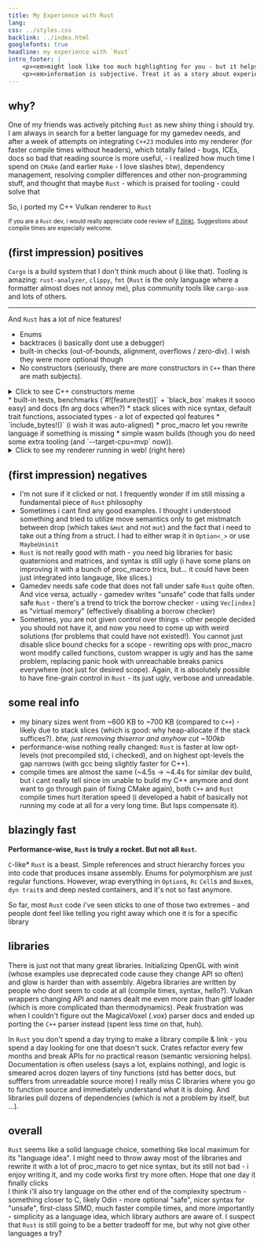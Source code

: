 ```yaml
---
title: My Experience with Rust
lang: 
css: ../styles.css
backlink: ../index.html
googlefonts: true
headline: my experience with `Rust`
intro_footer: |
    <p><em>might look like too much highlighting for you - but it helps with readability for some people</em></p>
    <p><em>information is subjective. Treat it as a story about experience</em></p>
---
```


## why?

One of my friends was actively pitching `Rust` as new shiny thing i should try. I am always in search for a better language for my gamedev needs, and after a week of attempts on integrating `C++23` modules into my renderer (for faster compile times without headers), which totally failed - bugs, ICEs, docs so bad that reading source is more useful, - i realized how much time I spend on `CMake` (and earlier `Make` - I love slashes btw), dependency management, resolving compiler differences and other non-programming stuff, and thought that maybe `Rust` - which is praised for tooling - could solve that

So, i ported my C++ Vulkan renderer to `Rust` 

<small>If you are a `Rust` dev, i would really appreciate code review of [it (link)](https://github.com/platonvin/lum-rs). Suggestions about compile times are especially welcome.</small>

## (first impression) positives

`Cargo` is a build system that I don't think much about (i like that). Tooling is amazing: `rust-analyzer`, `clippy`, `fmt` (`Rust` is the only language where a formatter almost does not annoy me), plus community tools like `cargo-asm` and lots of others.

---

And `Rust` has a lot of nice features!

* Enums
* backtraces (i basically dont use a debugger)
* built-in checks (out-of-bounds, alignment, overflows / zero-div). I wish they were more optional though
* No constructors (seriously, there are more constructors in `C++` than there are math subjects). 
<details>
    <summary>
        Click to see C++ constructors meme
    </summary>
    <span><video autoplay muted loop playsinline width="60%">
        <source src="/media/cpp_constructors_meme.webm" type="video/webm" />
    </video>
    </span>
</details>
* built-in tests, benchmarks (`#![feature(test)]` + `black_box` makes it soooo easy) and docs (fn arg docs when?)
* stack slices with nice syntax, default trait functions, associated types - a lot of expected qol features 
* `include_bytes!()` (i wish it was auto-aligned)
* proc_macro let you rewrite language if something is missing
* simple wasm builds (though you do need some extra tooling (and `--target-cpu=mvp` now)).
<details>
    <summary>
        Click to see my renderer running in web! (right here)
    </summary>
    <div class="lum-canvas-container">
        <canvas class="lum-canvas" id="lum_canvas"></canvas>
    </div>
    <div class="project-preview">
        <script type="module">
            import init from '/../pkg/demo_lib.js';
            async function start_lum() {
                try {
                    await init('/../pkg/demo_lib_bg.wasm');
                    const canvas = document.getElementById('lum_canvas');
                    if (canvas) {
                        canvas.blur();
                    }
                } catch (e) {
                    console.error('Failed to init WASM:', e);
                }
            }
            start_lum();
        </script>
    </div>
</details>

## (first impression) negatives

* I'm not sure if it clicked or not. I frequently wonder if im still missing a fundamental piece of `Rust` philosophy
* Sometimes i cant find any good examples. I thought i understood something and tried to utilize move semantics only to get mistmatch between drop (which takes `&mut` and not `mut`) and the fact that i need to take out a thing from a struct. I had to either wrap it in `Option<_>` or use `MaybeUninit`
* `Rust` is not really good with math - you need big libraries for basic quaternions and matrices, and syntax is still ugly (i have some plans on improving it with a bunch of proc_macro trics, but... it could have been just integrated into langauge, like slices.)
* Gamedev needs safe code that does not fall under safe `Rust` quite often. And vice versa, actually - gamedev writes "unsafe" code that falls under safe `Rust` - there's a trend to trick the borrow checker - using `Vec[index]` as "virtual memory" (effectively disabling a borrow checker)
* Sometimes, you are not given control over things - other people decided you should not have it, and now you need to come up with weird solutions (for problems that could have not existed!). You cannot just disable slice bound checks for a scope - rewriting ops with proc_macro wont modify called functions, custom wrapper is ugly and has the same problem, replacing panic hook with unreachable breaks panics everywhere (not just for desired scope). Again, it is absolutely possible to have fine-grain control in `Rust` - its just ugly, verbose and unreadable. 

## some real info

* my binary sizes went from ~600 KB to ~700 KB (compared to `C++`) - likely due to stack slices (which is good: why heap-allocate if the stack suffices?). *btw, just removing thiserror and anyhow cut ~100kb*
* performance-wise nothing really changed: `Rust` is faster at low opt-levels (not precompiled std, i checked), and on highest opt-levels the gap narrows (with gcc being slightly faster for C++).
* compile times are almost the same (~4.5s -> ~4.4s for similar dev build, but i cant really tell since im unable to build my C++ anymore and dont want to go through pain of fixing CMake again), both `C++` and `Rust` compile times hurt iteration speed (i developed a habit of basically not running my code at all for a very long time. But lsps compensate it).

## blazingly fast

**Performance-wise, `Rust` is truly a rocket. But not all `Rust`.**

`C`-like* `Rust` is a beast. Simple references and struct hierarchy forces you into code that produces insane assembly. Enums for polymorphism are just regular functions. However, wrap everything in `Option`s, `Rc` `Cell`s and `Box`es, `dyn trait`s and deep nested containers, and it's not so fast anymore.

So far, most `Rust` code i've seen sticks to one of those two extremes - and people dont feel like telling you right away which one it is for a specific library

## libraries

There is just not that many great libraries. Initializing OpenGL with winit (whose examples use deprecated code cause they change API so often) and glow is harder than with assembly. Algebra libraries are written by people who dont seem to code at all (compile times, syntax, hello?). Vulkan wrappers changing API and names dealt me even more pain than gltf loader (which is more complicated than thermodynamics). Peak frustration was when I couldn't figure out the MagicaVoxel (.vox) parser docs and ended up porting the `C++` parser instead (spent less time on that, huh).

In `Rust` you don't spend a day trying to make a library compile & link - you spend a day looking for one that doesn't suck. Crates refactor every few months and break APIs for no practical reason (semantic versioning helps). Documentation is often useless (says a lot, explains nothing), and logic is smeared acros dozen layers of tiny functions (std has better docs, but sufffers from unreadable source more) I really miss C libraries where you go to function source and immediately understand what it is doing. And libraries pull dozens of dependencies (which is not a problem by itself, but ...). 

## overall
`Rust` seems like a solid language choice, something like local maximum for its "language idea". I might need to throw away most of the libraries and rewrite it with a lot of proc_macro to get nice syntax, but its still not bad - i enjoy writing it, and my code works first try more often. Hope that one day it finally clicks
<br/>
I think i'll also try language on the other end of the complexity spectrum - something closer to C, likely Odin - more optional "safe", nicer syntax for "unsafe", first-class SIMD, much faster compile times, and more importantly - simplicity as a language idea, which library authors are aware of. I suspect that `Rust` is still going to be a better tradeoff for me, but why not give other languages a try?
